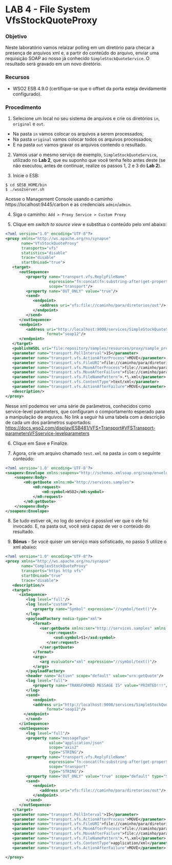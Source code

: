 # LAB 4 - File System VfsStockQuoteProxy

### Objetivo

Neste laboratório vamos relaizar polling em um diretório para checar a presença de
arquivos xml e, a partir do conteúdo do arquivo, enviar uma requisição SOAP ao
nosso já conhecido `SimpleStockQuoteService`. O resultado será gravado em um novo
diretório.

### Recursos

* WSO2 ESB 4.9.0 (certifique-se que o offset da porta esteja devidamente configurado).

### Procedimento

1. Selecione um local no seu sistema de arquivos e crie os diretórios `in`,
`original` e `out`.

  * Na pasta `in` vamos colocar os arquivos a serem processados;
  * Na pasta `original` vamos colocar todos os arquivos processados;
  * E na pasta `out` vamos gravar os arquivos contendo o resultado.

2. Vamos usar o mesmo serviço de exemplo, `SimpleStockQuoteService`, utilizado no
**Lab 2**, que eu suponho que você tenha feito antes deste (se não executou, antes
   de continuar, realize os passos 1, 2 e 3 do **Lab 2**).

3. Inicie o ESB:

  ```shell
  $ cd $ESB_HOME/bin
  $ ./wso2server.sh
  ```
Acesse o Management Console usando o caminho https://localhost:9445/carbon e as credenciais `admin`/`admin`.

4. Siga o caminho: `Add > Proxy Service > Custom Proxy`

5. Clique em *switch to source view* e substitua o conteúdo pelo xml abaixo:
```xml
<?xml version="1.0" encoding="UTF-8"?>
<proxy xmlns="http://ws.apache.org/ns/synapse"
       name="VfsStockQuoteProxy"
       transports="vfs"
       statistics="disable"
       trace="disable"
       startOnLoad="true">
   <target>
      <outSequence>
         <property name="transport.vfs.ReplyFileName"
                   expression="fn:concat(fn:substring-after(get-property('MessageID'), 'urn:uuid:'), '.xml')"
                   scope="transport"/>
         <property name="OUT_ONLY" value="true"/>
         <send>
            <endpoint>
               <address uri="vfs:file://caminho/para/diretorios/out"/>
            </endpoint>
         </send>
      </outSequence>
      <endpoint>
         <address uri="http://localhost:9000/services/SimpleStockQuoteService"
                  format="soap12"/>
      </endpoint>
   </target>
   <publishWSDL uri="file:repository/samples/resources/proxy/sample_proxy_1.wsdl"/>
   <parameter name="transport.PollInterval">15</parameter>
   <parameter name="transport.vfs.ActionAfterProcess">MOVE</parameter>
   <parameter name="transport.vfs.FileURI">file://caminho/para/diretorios/in</parameter>
   <parameter name="transport.vfs.MoveAfterProcess">file://caminho/para/diretorios/original</parameter>
   <parameter name="transport.vfs.MoveAfterFailure">file://caminho/para/diretorios/original</parameter>
   <parameter name="transport.vfs.FileNamePattern">.*\.xml</parameter>
   <parameter name="transport.vfs.ContentType">text/xml</parameter>
   <parameter name="transport.vfs.ActionAfterFailure">MOVE</parameter>
   <description/>
</proxy>
```
Nesse xml podemos ver uma série de parâmetros, conhecidos como service-level parameters, que configuram o comportamento esperado para a manipulação de arquivos. No link a seguir há uma tabela com a descrição de cada um dos parâmetros suportados: https://docs.wso2.com/display/ESB481/VFS+Transport#VFSTransport-parametersVFSservice-levelparameters

6. Clique em Save e Finalize.

7. Agora, crie um arquivo chamado `test.xml` na pasta `in` com o seguinte conteúdo:

  ```xml
  <?xml version='1.0' encoding='UTF-8'?>
  <soapenv:Envelope xmlns:soapenv="http://schemas.xmlsoap.org/soap/envelope/" xmlns:wsa="http://www.w3.org/2005/08/addressing">
      <soapenv:Body>
          <m0:getQuote xmlns:m0="http://services.samples">
              <m0:request>
                  <m0:symbol>WSO2</m0:symbol>
              </m0:request>
          </m0:getQuote>
      </soapenv:Body>
  </soapenv:Envelope>
  ```

8. Se tudo estiver ok, no log do serviço é possível ver que o ele foi invocado. E, na pasta out, você será capaz de ver o conteúdo do resultado.

9. **Bônus** -  Se você quiser um serviço mais sofisticado, no passo 5 utilize o xml abaixo:

```xml
<?xml version="1.0" encoding="UTF-8"?>
<proxy xmlns="http://ws.apache.org/ns/synapse"
       name="ComplexStockQuoteProxy"
       transports="https http vfs"
       startOnLoad="true"
       trace="disable">
   <description/>
   <target>
      <inSequence>
         <log level="full"/>
         <log level="custom">
            <property name="Symbol" expression="//symbol/text()"/>
         </log>
         <payloadFactory media-type="xml">
            <format>
               <ser:getQuote xmlns:ser="http://services.samples" xmlns:xsd="http://services.samples/xsd">
                  <ser:request>
                     <xsd:symbol>$1</xsd:symbol>
                  </ser:request>
               </ser:getQuote>
            </format>
            <args>
               <arg evaluator="xml" expression="//symbol/text()"/>
            </args>
         </payloadFactory>
         <header name="Action" scope="default" value="urn:getQuote"/>
         <log level="full">
            <property name="TRANSFORMED MESSAGE IS" value="PRINTED!!!"/>
         </log>
         <send>
            <endpoint>
         	<address uri="http://localhost:9000/services/SimpleStockQuoteService"
                  format="soap12"/>
	    </endpoint>
         </send>
      </inSequence>
      <outSequence>
         <log level="full"/>
         <property name="messageType"
                   value="application/json"
                   scope="axis2"
                   type="STRING"/>
         <property name="transport.vfs.ReplyFileName"
                   expression="fn:concat(fn:substring-after(get-property('MessageID'), 'urn:uuid:'), '.json')"
                   scope="transport"
                   type="STRING"/>
         <property name="OUT_ONLY" value="true" scope="default" type="STRING"/>
         <send>
            <endpoint>
               <address uri="vfs:file://caminho/para/diretorios/out"/>
            </endpoint>
         </send>
      </outSequence>
   </target>
   <parameter name="transport.PollInterval">15</parameter>
   <parameter name="transport.vfs.ActionAfterProcess">MOVE</parameter>
   <parameter name="transport.vfs.FileURI">file://caminho/para/diretorios/in</parameter>
   <parameter name="transport.vfs.MoveAfterProcess">file://caminho/para/diretorios/original</parameter>
   <parameter name="transport.vfs.MoveAfterFailure">file://caminho/para/diretorios/original</parameter>
   <parameter name="transport.vfs.FileNamePattern">.*\.xml</parameter>
   <parameter name="transport.vfs.ContentType">application/xml</parameter>
   <parameter name="transport.vfs.ActionAfterFailure">MOVE</parameter>

</proxy>
```
